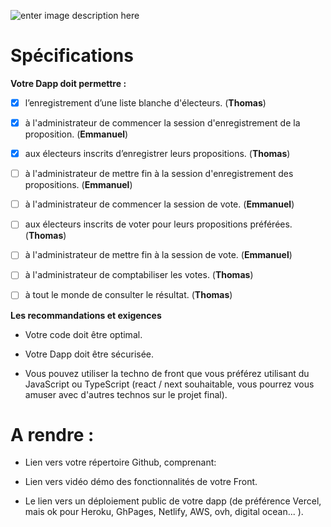 
![enter image description here](https://teachizy-prod.s3.fr-par.scw.cloud/eb9f009ea2ab9914fc5333e5130cd4ae/59b514174bffe4ae402b3d63aad79fe0/0e82d55de38a42699278c82878021eb5.jpg)

  

# Spécifications

  

**Votre Dapp doit permettre :**

 - [X] l’enregistrement d’une liste blanche d'électeurs. (**Thomas**)

  

 - [X] à l'administrateur de commencer la session d'enregistrement de la
       proposition. (**Emmanuel**)

  

 - [X] aux électeurs inscrits d’enregistrer leurs propositions. (**Thomas**)

  

 - [ ] à l'administrateur de mettre fin à la session d'enregistrement
       des propositions.  (**Emmanuel**)

  

 - [ ] à l'administrateur de commencer la session de vote. (**Emmanuel**)

  

 - [ ] aux électeurs inscrits de voter pour leurs propositions
       préférées.  (**Thomas**)

  

 - [ ] à l'administrateur de mettre fin à la session de vote. (**Emmanuel**)

  

 - [ ] à l'administrateur de comptabiliser les votes.  (**Thomas**)

  

 - [ ] à tout le monde de consulter le résultat. (**Thomas**)

  
  

**Les recommandations et exigences**

- Votre code doit être optimal.

  

- Votre Dapp doit être sécurisée.

  

- Vous pouvez utiliser la techno de front que vous préférez utilisant du JavaScript ou TypeScript (react / next souhaitable, vous pourrez vous amuser avec d'autres technos sur le projet final).

  
  

# A rendre :

- Lien vers votre répertoire Github, comprenant:

  

- Lien vers vidéo démo des fonctionnalités de votre Front.

  

- Le lien vers un déploiement public de votre dapp (de préférence Vercel, mais ok pour Heroku, GhPages, Netlify, AWS, ovh, digital ocean... ).